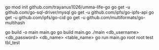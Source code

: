 go mod init github.com/trayanus1026/umma-life-go
go get -u github.com/go-sql-driver/mysql
go get -u github.com/ipfs/go-ipfs-api
go get -u github.com/ipfs/go-cid
go get -u github.com/multiformats/go-multihash



go build -o main main.go
go build main.go
./main <db_username> <db_password> <db_name> <table_name>
go run main.go root root test tbl_test